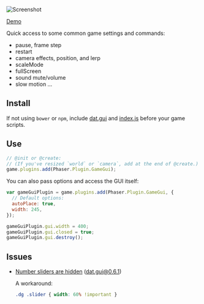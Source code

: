 ![Screenshot](https://samme.github.io/phaser-plugin-game-gui/screenshot.png)

[Demo](https://samme.github.io/phaser-plugin-game-gui/)

Quick access to some common game settings and commands:

  - pause, frame step
  - restart
  - camera effects, position, and lerp
  - scaleMode
  - fullScreen
  - sound mute/volume
  - slow motion …

Install
-------

If not using `bower` or `npm`, include [dat.gui](https://github.com/dataarts/dat.gui) and [index.js](./index.js) before your game scripts.

Use
---

```javascript
// @init or @create:
// (If you've resized `world` or `camera`, add at the end of @create.)
game.plugins.add(Phaser.Plugin.GameGui);
```

You can also pass options and access the GUI itself:

```javascript
var gameGuiPlugin = game.plugins.add(Phaser.Plugin.GameGui, {
  // Default options:
  autoPlace: true,
  width: 245,
});

gameGuiPlugin.gui.width = 400;
gameGuiPlugin.gui.closed = true;
gameGuiPlugin.gui.destroy();
```

Issues
------

- [Number sliders are hidden](https://github.com/dataarts/dat.gui/issues/124) (dat.gui@0.6.1)

  A workaround:

  ```css
  .dg .slider { width: 60% !important }
  ```

